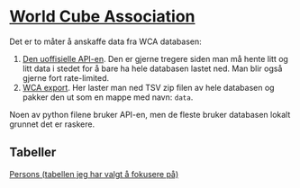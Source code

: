 # [World Cube Association](https://www.worldcubeassociation.org)

Det er to måter å anskaffe data fra WCA databasen:

1. [Den uoffisielle API-en](https://wca-rest-api.robiningelbrecht.be). Den er gjerne tregere siden man må hente litt og litt data i stedet for å bare ha hele databasen lastet ned. Man blir også gjerne fort rate-limited.
2. [WCA export](https://www.worldcubeassociation.org/export/results). Her laster man ned TSV zip filen av hele databasen og pakker den ut som en mappe med navn: `data`.

Noen av python filene bruker API-en, men de fleste bruker databasen lokalt grunnet det er raskere.

## Tabeller

[Persons (tabellen jeg har valgt å fokusere på)](persons.md)
